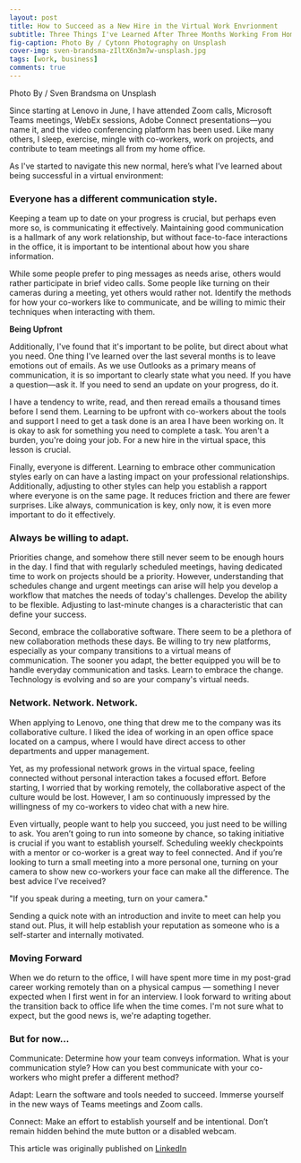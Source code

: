 ```yaml
---
layout: post
title: How to Succeed as a New Hire in the Virtual Work Envrionment 
subtitle: Three Things I've Learned After Three Months Working From Home
fig-caption: Photo By / Cytonn Photography on Unsplash
cover-img: sven-brandsma-zIltX6n3m7w-unsplash.jpg
tags: [work, business]
comments: true
---
```

Photo By / Sven Brandsma on Unsplash

Since starting at Lenovo in June, I have attended Zoom calls, Microsoft Teams meetings, WebEx sessions, Adobe Connect presentations—you name it, and the video conferencing platform has been used. Like many others, I sleep, exercise, mingle with co-workers, work on projects, and contribute to team meetings all from my home office. 

As I've started to navigate this new normal, here’s what I’ve learned about being successful in a virtual environment:

### Everyone has a different communication style. 

Keeping a team up to date on your progress is crucial, but perhaps even more so, is communicating it effectively. Maintaining good communication is a hallmark of any work relationship, but without face-to-face interactions in the office, it is important to be intentional about how you share information. 

While some people prefer to ping messages as needs arise, others would rather participate in brief video calls. Some people like turning on their cameras during a meeting, yet others would rather not. Identify the methods for how your co-workers like to communicate, and be willing to mimic their techniques when interacting with them.

**Being Upfront**

Additionally, I've found that it's important to be polite, but direct about what you need. One thing I've learned over the last several months is to leave emotions out of emails. As we use Outlooks as a primary means of communication, it is so important to clearly state what you need. If you have a question—ask it. If you need to send an update on your progress, do it.

I have a tendency to write, read, and then reread emails a thousand times before I send them. Learning to be upfront with co-workers about the tools and support I need to get a task done is an area I have been working on. It is okay to ask for something you need to complete a task. You aren't a burden, you're doing your job. For a new hire in the virtual space, this lesson is crucial.

Finally, everyone is different. Learning to embrace other communication styles early on can have a lasting impact on your professional relationships. Additionally, adjusting to other styles can help you establish a rapport where everyone is on the same page. It reduces friction and there are fewer surprises. Like always, communication is key, only now, it is even more important to do it effectively.

### Always be willing to adapt.

Priorities change, and somehow there still never seem to be enough hours in the day. I find that with regularly scheduled meetings, having dedicated time to work on projects should be a priority. However, understanding that schedules change and urgent meetings can arise will help you develop a workflow that matches the needs of today's challenges. Develop the ability to be flexible. Adjusting to last-minute changes is a characteristic that can define your success. 

Second, embrace the collaborative software. There seem to be a plethora of new collaboration methods these days. Be willing to try new platforms, especially as your company transitions to a virtual means of communication. The sooner you adapt, the better equipped you will be to handle everyday communication and tasks. Learn to embrace the change. Technology is evolving and so are your company's virtual needs.

### Network. Network. Network.

When applying to Lenovo, one thing that drew me to the company was its collaborative culture. I liked the idea of working in an open office space located on a campus, where I would have direct access to other departments and upper management.

Yet, as my professional network grows in the virtual space, feeling connected without personal interaction takes a focused effort. Before starting, I worried that by working remotely, the collaborative aspect of the culture would be lost. However, I am so continuously impressed by the willingness of my co-workers to video chat with a new hire.

Even virtually, people want to help you succeed, you just need to be willing to ask. You aren’t going to run into someone by chance, so taking initiative is crucial if you want to establish yourself. Scheduling weekly checkpoints with a mentor or co-worker is a great way to feel connected. And if you’re looking to turn a small meeting into a more personal one, turning on your camera to show new co-workers your face can make all the difference. The best advice I’ve received?

"If you speak during a meeting, turn on your camera."

Sending a quick note with an introduction and invite to meet can help you stand out. Plus, it will help establish your reputation as someone who is a self-starter and internally motivated. 

### Moving Forward

When we do return to the office, I will have spent more time in my post-grad career working remotely than on a physical campus — something I never expected when I first went in for an interview. I look forward to writing about the transition back to office life when the time comes. I'm not sure what to expect, but the good news is, we're adapting together.

### But for now…

Communicate: Determine how your team conveys information. What is your communication style? How can you best communicate with your co-workers who might prefer a different method?

Adapt: Learn the software and tools needed to succeed. Immerse yourself in the new ways of Teams meetings and Zoom calls. 

Connect: Make an effort to establish yourself and be intentional. Don’t remain hidden behind the mute button or a disabled webcam. 

This article was originally published on [LinkedIn](https://www.linkedin.com/pulse/three-things-ive-learned-after-months-working-from-home-kayla-coghlan/)  
